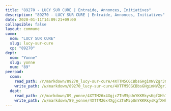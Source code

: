```yaml
---
title: "89270 - LUCY SUR CURE | Entraide, Annonces, Initiatives"
description: "89270 - LUCY SUR CURE | Entraide, Annonces, Initiatives"
date: 2020-01-11T14:09:21+09:00
collapsible: false
layout: commune
comm:
  nom: "LUCY SUR CURE"
  slug: lucy-sur-cure
  cp: "89270"
dept:
  nom: "Yonne"
  slug: yonne
  num: "89"
peerpad:
  comm:
    read_path: /r/markdown/89270_lucy-sur-cure/4XTTM5CGCBbsGHgimNVZgrJGQo54Mf5P67AE11Zo1iX2PWCew
    write_path: /w/markdown/89270_lucy-sur-cure/4XTTM5CGCBbsGHgimNVZgrJGQo54Mf5P67AE11Zo1iX2PWCew-K3TgUza647kh9TzoECPSsdHeWHmiCwsGg4inAZs7CcpmHZxv7yREEapNPEyqGMhEZK628miQQJnw3RsP2tELwtiQ3WpoJc8YyDANC2F9JjHtxb1dCiWw4jW2QiSSwpi21YwC4tSo
  dept:
    read_path: /r/markdown/89_yonne/4XTTM26x4XgjcZTnM5pUnYKKRkysKgfXHh1wiigoPHqn9LDKB
    write_path: /w/markdown/89_yonne/4XTTM26x4XgjcZTnM5pUnYKKRkysKgfXHh1wiigoPHqn9LDKB-K3TgU4xaMVqzoRnPJNyddApuMoWvJyHL35bzooauYvdhG3MLg3ikjpoueq9BDtqVP4hJBQxpPxix2gohzXyST9tZPnEkyXpDMdHiAFpx7EU6e8WgvFk7NPsBQepM8o13bG9dyqq7
---
```


